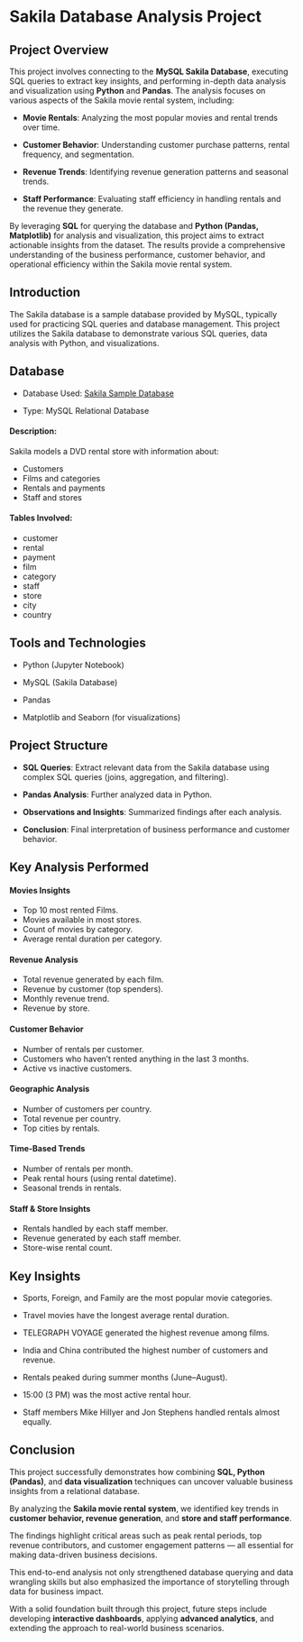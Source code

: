# Sakila Database Analysis Project

## Project Overview
This project involves connecting to the **MySQL Sakila Database**, executing SQL queries to extract key insights, and performing in-depth data analysis and visualization using **Python** and **Pandas**. The analysis focuses on various aspects of the Sakila movie rental system, including:

- **Movie Rentals**: Analyzing the most popular movies and rental trends over time.

- **Customer Behavior**: Understanding customer purchase patterns, rental frequency, and segmentation.

- **Revenue Trends**: Identifying revenue generation patterns and seasonal trends.

- **Staff Performance**: Evaluating staff efficiency in handling rentals and the revenue they generate.

By leveraging **SQL** for querying the database and **Python (Pandas, Matplotlib)** for analysis and visualization, this project aims to extract actionable insights from the dataset. The results provide a comprehensive understanding of the business performance, customer behavior, and operational efficiency within the Sakila movie rental system.


## Introduction
The Sakila database is a sample database provided by MySQL, typically used for practicing SQL queries and database management. This project utilizes the Sakila database to demonstrate various SQL queries, data analysis with Python, and visualizations.


## Database
- Database Used: [Sakila Sample Database](https://dev.mysql.com/doc/sakila/en/)

- Type: MySQL Relational Database

#### Description:
Sakila models a DVD rental store with information about:

- Customers
- Films and categories
- Rentals and payments
- Staff and stores

#### Tables Involved:

- customer
- rental
- payment
- film
- category
- staff
- store
- city
- country


## Tools and Technologies
- Python (Jupyter Notebook)

- MySQL (Sakila Database)

- Pandas

- Matplotlib and Seaborn (for visualizations)


## Project Structure

- **SQL Queries**: Extract relevant data from the Sakila database using complex SQL queries (joins, aggregation, and filtering).

- **Pandas Analysis**: Further analyzed data in Python.

- **Observations and Insights**: Summarized findings after each analysis.

- **Conclusion**: Final interpretation of business performance and customer behavior.


 ## Key Analysis Performed

 #### Movies Insights
 - Top 10 most rented Films.
 - Movies available in most stores.
 - Count of movies by category.
 - Average rental duration per category.

#### Revenue Analysis
- Total revenue generated by each film.
- Revenue by customer (top spenders).
- Monthly revenue trend.
- Revenue by store.

#### Customer Behavior
- Number of rentals per customer.
- Customers who haven’t rented anything in the last 3 months.
- Active vs inactive customers.

#### Geographic Analysis
- Number of customers per country.
- Total revenue per country.
- Top cities by rentals.

#### Time-Based Trends
- Number of rentals per month.
- Peak rental hours (using rental datetime).
- Seasonal trends in rentals.

#### Staff & Store Insights
- Rentals handled by each staff member.
- Revenue generated by each staff member.
- Store-wise rental count.


## Key Insights
- Sports, Foreign, and Family are the most popular movie categories.

- Travel movies have the longest average rental duration.

- TELEGRAPH VOYAGE generated the highest revenue among films.

- India and China contributed the highest number of customers and revenue.

- Rentals peaked during summer months (June–August).

- 15:00 (3 PM) was the most active rental hour.

- Staff members Mike Hillyer and Jon Stephens handled rentals almost equally.


## Conclusion
This project successfully demonstrates how combining **SQL, Python (Pandas)**, and **data visualization** techniques can uncover valuable business insights from a relational database.

By analyzing the **Sakila movie rental system**, we identified key trends in **customer behavior, revenue generation**, and **store and staff performance**.

The findings highlight critical areas such as peak rental periods, top revenue contributors, and customer engagement patterns — all essential for making data-driven business decisions.

This end-to-end analysis not only strengthened database querying and data wrangling skills but also emphasized the importance of storytelling through data for business impact.

With a solid foundation built through this project, future steps include developing **interactive dashboards**, applying **advanced analytics**, and extending the approach to real-world business scenarios.


